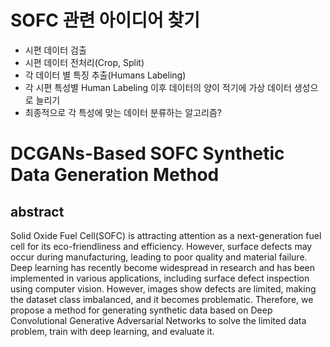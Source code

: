 # SOFC 관련 아이디어 찾기

* 시편 데이터 검출
* 시편 데이터 전처리(Crop, Split)
* 각 데이터 별 특징 추출(Humans Labeling)
* 각 시편 특성별 Human Labeling 이후 데이터의 양이 적기에 가상 데이터 생성으로 늘리기
* 최종적으로 각 특성에 맞는 데이터 분류하는 알고리즘?


# DCGANs-Based SOFC Synthetic Data Generation Method

## abstract 
Solid Oxide Fuel Cell(SOFC) is attracting attention as a next-generation fuel cell for its eco-friendliness and efficiency.
However, surface defects may occur during manufacturing, leading to poor quality and material failure. Deep learning has
recently become widespread in research and has been implemented in various applications, including surface defect inspection
using computer vision. However, images show defects are limited, making the dataset class imbalanced, and it becomes
problematic. Therefore, we propose a method for generating synthetic data based on Deep Convolutional Generative Adversarial
Networks to solve the limited data problem, train with deep learning, and evaluate it.


